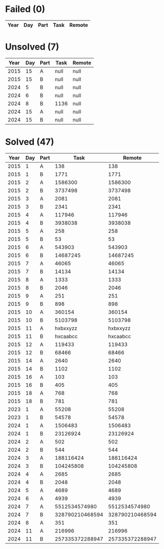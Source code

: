 # Failed (0)
|Year|Day|Part|Task|Remote|
|----|---|----|----|------|

# Unsolved (7)
|Year|Day|Part|Task|Remote|
|----|---|----|----|------|
|2015|15|A|null|null|
|2015|15|B|null|null|
|2024|5|B|null|null|
|2024|6|B|null|null|
|2024|8|B|1136|null|
|2024|15|A|null|null|
|2024|15|B|null|null|

# Solved (47)
|Year|Day|Part|Task|Remote|
|----|---|----|----|------|
|2015|1|A|138|138|
|2015|1|B|1771|1771|
|2015|2|A|1586300|1586300|
|2015|2|B|3737498|3737498|
|2015|3|A|2081|2081|
|2015|3|B|2341|2341|
|2015|4|A|117946|117946|
|2015|4|B|3938038|3938038|
|2015|5|A|258|258|
|2015|5|B|53|53|
|2015|6|A|543903|543903|
|2015|6|B|14687245|14687245|
|2015|7|A|46065|46065|
|2015|7|B|14134|14134|
|2015|8|A|1333|1333|
|2015|8|B|2046|2046|
|2015|9|A|251|251|
|2015|9|B|898|898|
|2015|10|A|360154|360154|
|2015|10|B|5103798|5103798|
|2015|11|A|hxbxxyzz|hxbxxyzz|
|2015|11|B|hxcaabcc|hxcaabcc|
|2015|12|A|119433|119433|
|2015|12|B|68466|68466|
|2015|14|A|2640|2640|
|2015|14|B|1102|1102|
|2015|16|A|103|103|
|2015|16|B|405|405|
|2015|18|A|768|768|
|2015|18|B|781|781|
|2023|1|A|55208|55208|
|2023|1|B|54578|54578|
|2024|1|A|1506483|1506483|
|2024|1|B|23126924|23126924|
|2024|2|A|502|502|
|2024|2|B|544|544|
|2024|3|A|188116424|188116424|
|2024|3|B|104245808|104245808|
|2024|4|A|2685|2685|
|2024|4|B|2048|2048|
|2024|5|A|4689|4689|
|2024|6|A|4939|4939|
|2024|7|A|5512534574980|5512534574980|
|2024|7|B|328790210468594|328790210468594|
|2024|8|A|351|351|
|2024|11|A|216996|216996|
|2024|11|B|257335372288947|257335372288947|

